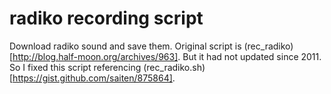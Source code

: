 # radiko recording script

Download radiko sound and save them.
Original script is (rec_radiko)[http://blog.half-moon.org/archives/963].
But it had not updated since 2011.
So I fixed this script referencing (rec_radiko.sh)[https://gist.github.com/saiten/875864].

